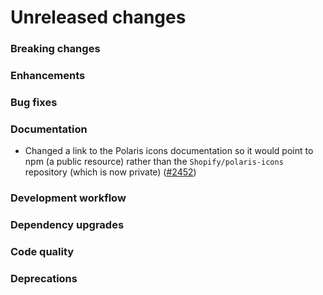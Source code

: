 # Unreleased changes

### Breaking changes

### Enhancements

### Bug fixes

### Documentation

- Changed a link to the Polaris icons documentation so it would point to npm (a public resource) rather than the `Shopify/polaris-icons` repository (which is now private) ([#2452](https://github.com/Shopify/polaris-react/pull/2452))

### Development workflow

### Dependency upgrades

### Code quality

### Deprecations
